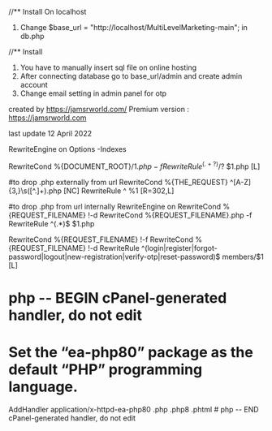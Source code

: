 
//** Install On localhost
1. Change $base_url = "http://localhost/MultiLevelMarketing-main"; in db.php


//** Install 
1. You have to manually insert sql file on online hosting
2. After connecting database go to base_url/admin and create admin account
3. Change email setting in admin panel for otp
  


 
created by https://jamsrworld.com/
Premium version : https://jamsrworld.com

last update 12 April 2022


RewriteEngine on
Options -Indexes




RewriteCond %{DOCUMENT_ROOT}/$1.php -f
RewriteRule ^(.+?)/?$ $1.php [L]

#to drop .php externally from url
RewriteCond %{THE_REQUEST} ^[A-Z]{3,}\s([^.]+)\.php [NC]
RewriteRule ^ %1 [R=302,L]

#to drop .php from url internally
RewriteEngine on
RewriteCond %{REQUEST_FILENAME} !-d
RewriteCond %{REQUEST_FILENAME}\.php -f
RewriteRule ^(.*)$ $1.php


RewriteCond %{REQUEST_FILENAME} !-f
RewriteCond %{REQUEST_FILENAME} !-d
RewriteRule ^(login|register|forgot-password|logout|new-registration|verify-otp|reset-password)$ members/$1 [L]


# php -- BEGIN cPanel-generated handler, do not edit
# Set the “ea-php80” package as the default “PHP” programming language.
<IfModule mime_module>
  AddHandler application/x-httpd-ea-php80 .php .php8 .phtml
</IfModule>
# php -- END cPanel-generated handler, do not edit 
